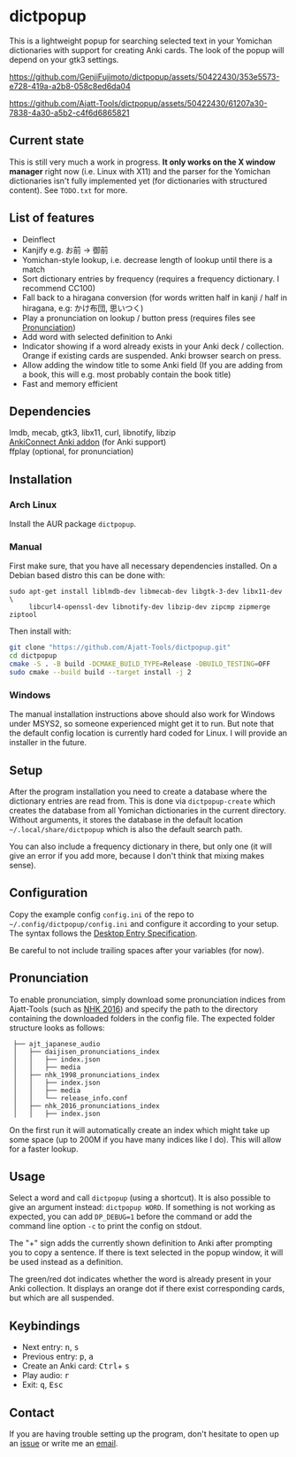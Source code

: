 # dictpopup

This is a lightweight popup for searching selected text in your Yomichan dictionaries with support for creating Anki
cards. The look of the popup will depend on your gtk3 settings.

https://github.com/GenjiFujimoto/dictpopup/assets/50422430/353e5573-e728-419a-a2b8-058c8ed6da04

https://github.com/Ajatt-Tools/dictpopup/assets/50422430/61207a30-7838-4a30-a5b2-c4f6d6865821

## Current state

This is still very much a work in progress.
**It only works on the X window manager** right now (i.e. Linux with X11) and the parser for the Yomichan dictionaries
isn't fully implemented yet (for dictionaries with structured content).
See `TODO.txt` for more.

## List of features

* Deinflect
* Kanjify e.g. お前 -> 御前
* Yomichan-style lookup, i.e. decrease length of lookup until there is a match
* Sort dictionary entries by frequency (requires a frequency dictionary. I recommend CC100)
* Fall back to a hiragana conversion (for words written half in kanji / half in hiragana, e.g: かけ布団, 思いつく)
* Play a pronunciation on lookup / button press (requires files see [Pronunciation](#pronunciation))
* Add word with selected definition to Anki
* Indicator showing if a word already exists in your Anki deck / collection. Orange if existing cards are suspended.
  Anki browser search on press.
* Allow adding the window title to some Anki field (If you are adding from a book, this will e.g. most probably contain
  the book title)
* Fast and memory efficient

## Dependencies

lmdb, mecab, gtk3, libx11, curl, libnotify, libzip\
[AnkiConnect Anki addon](https://ankiweb.net/shared/info/2055492159) (for Anki support)\
ffplay (optional, for pronunciation)

## Installation

### Arch Linux

Install the AUR package `dictpopup`.

### Manual

First make sure, that you have all necessary dependencies installed. On a Debian based distro this can be done with:

```
sudo apt-get install liblmdb-dev libmecab-dev libgtk-3-dev libx11-dev \
     libcurl4-openssl-dev libnotify-dev libzip-dev zipcmp zipmerge ziptool
```

Then install with:

```bash
git clone "https://github.com/Ajatt-Tools/dictpopup.git"
cd dictpopup
cmake -S . -B build -DCMAKE_BUILD_TYPE=Release -DBUILD_TESTING=OFF
sudo cmake --build build --target install -j 2
```

### Windows

The manual installation instructions above should also work for Windows under MSYS2, so someone
experienced might get it to run. But note that the default config location is currently hard coded for Linux.
I will provide an installer in the future.

## Setup

After the program installation you need to create a database where the dictionary entries are read from.
This is done via `dictpopup-create` which creates the database from all Yomichan dictionaries in the current directory.
Without arguments, it stores the database in the default location `~/.local/share/dictpopup` which is also the default
search path.

You can also include a frequency dictionary in there, but only one (it will give an error if you add more, because I
don't think that mixing makes sense).

## Configuration

Copy the example config `config.ini` of the repo to `~/.config/dictpopup/config.ini` and configure it according to your
setup.
The syntax follows the [Desktop Entry Specification](http://freedesktop.org/Standards/desktop-entry-spec).

Be careful to not include trailing spaces after your variables (for now).

## Pronunciation

To enable pronunciation, simply download some pronunciation indices from Ajatt-Tools (such
as [NHK 2016](https://github.com/Ajatt-Tools/nhk_2016_pronunciations_index))
and specify the path to the directory containing the downloaded folders in the config file. The expected folder
structure looks as follows:

```
 ├── ajt_japanese_audio
 │   ├── daijisen_pronunciations_index
 │   │   ├── index.json
 │   │   ├── media
 │   ├── nhk_1998_pronunciations_index
 │   │   ├── index.json
 │   │   ├── media
 │   │   └── release_info.conf
 │   ├── nhk_2016_pronunciations_index
 │   │   ├── index.json
```

On the first run it will automatically create an index which might take up some space (up to 200M if you have many
indices like I do).
This will allow for a faster lookup.

## Usage

Select a word and call `dictpopup` (using a shortcut). It is also possible to give an argument
instead: `dictpopup WORD`.
If something is not working as expected, you can add `DP_DEBUG=1` before the command or add the command line option `-c`
to print the config on stdout.

The "+" sign adds the currently shown definition to Anki after prompting you to copy a sentence.
If there is text selected in the popup window, it will be used instead as a definition.

The green/red dot indicates whether the word is already present in your Anki collection.
It displays an orange dot if there exist corresponding cards, but which are all suspended.

## Keybindings

- Next entry: <kbd>n</kbd>, <kbd>s</kbd>
- Previous entry: <kbd>p</kbd>, <kbd>a</kbd>
- Create an Anki card: <kbd>Ctrl</kbd>+ <kbd>s</kbd>
- Play audio: <kbd>r</kbd>
- Exit: <kbd>q</kbd>, <kbd>Esc</kbd>

## Contact

If you are having trouble setting up the program, don't hesitate to open up
an [issue](https://github.com/btrkeks/dictpopup/issues) or write me an [email](mailto:butterkeks@fedora.email).
